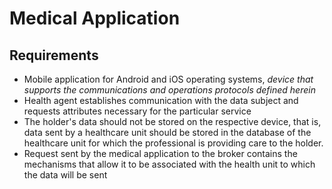 # Medical Application
## Requirements
- Mobile application for Android and iOS operating systems, *device that supports the communications and operations protocols defined herein*
- Health agent establishes communication with the data subject and requests attributes necessary for the particular service
- The holder's data should not be stored on the respective device, that is, data sent by a healthcare unit should be stored in the database of the healthcare unit for which the professional is providing care to the holder.
- Request sent by the medical application to the broker contains the mechanisms that allow it to be associated with the health unit to which the data will be sent